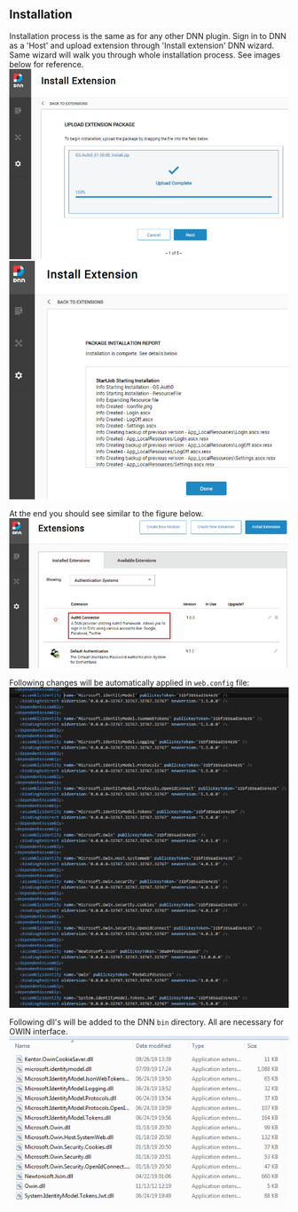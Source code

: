 ## Installation
Installation process is the same as for any other DNN plugin. Sign in to DNN as a 'Host' and upload extension through 'Install extension' DNN wizard. Same wizard will walk you through whole installation process. See images below for reference. 
![alt text](https://raw.githubusercontent.com/BarryWaluszko/Auth0_DnnProvider/doc/images/Install_01.png)
![alt text](https://raw.githubusercontent.com/BarryWaluszko/Auth0_DnnProvider/doc/images/Install_02.png)

At the end you should see similar to the figure below.
![alt text](https://raw.githubusercontent.com/BarryWaluszko/Auth0_DnnProvider/doc/images/Install_03.png)

Following changes will be automatically applied in `web.config` file:
![alt text](https://raw.githubusercontent.com/BarryWaluszko/Auth0_DnnProvider/doc/images/DNN_Configure_04.png)

Following dll's will be added to the DNN `bin` directory. All are necessary for OWIN interface. 
![alt text](https://raw.githubusercontent.com/BarryWaluszko/Auth0_DnnProvider/doc/images/DNN_Configure_05.png)